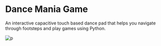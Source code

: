 # Dance Mania Game

An interactive capacitive touch based dance pad that helps you navigate through footsteps and play games using Python.

![p](https://user-images.githubusercontent.com/105040967/209373270-a283df60-c3d7-47b0-b48b-641a1c10d02d.jpeg)
